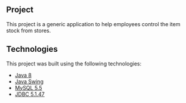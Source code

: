 ## Project

This project is a generic application to help employees control the item stock from stores.

## Technologies

This project was built using the following technologies:

- [Java 8](https://www.java.com/pt-BR/download/help/java8.html)
- [Java Swing](https://docs.oracle.com/javase/8/docs/api/javax/swing/package-summary.html)
- [MySQL 5.5](https://www.mysql.com/)
- [JDBC 5.1.47](https://docs.oracle.com/javase/8/docs/technotes/guides/jdbc/)
